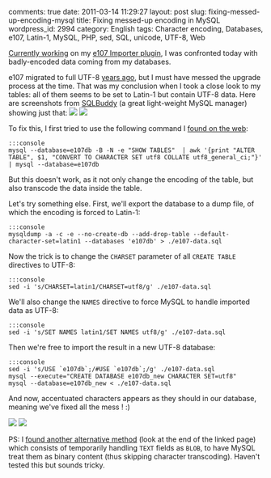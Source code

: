 comments: true
date: 2011-03-14 11:29:27
layout: post
slug: fixing-messed-up-encoding-mysql
title: Fixing messed-up encoding in MySQL
wordpress_id: 2994
category: English
tags: Character encoding, Databases, e107, Latin-1, MySQL, PHP, sed, SQL, unicode, UTF-8, Web

[Currently working](http://kevin.deldycke.com/2011/03/e107-importer-1-1/) on my [e107 Importer plugin](http://wordpress.org/extend/plugins/e107-importer/), I was confronted today with badly-encoded data coming from my databases.

e107 migrated to full UTF-8 [years ago](http://e107.org/comment.php?comment.news.735), but I must have messed the upgrade process at the time. That was my conclusion when I took a close look to my tables: all of them seems to be set to Latin-1 but contain UTF-8 data. Here are screenshots from [SQLBuddy](http://www.sqlbuddy.com) (a great light-weight MySQL manager) showing just that:
[![](http://kevin.deldycke.com/wp-content/uploads/2011/03/e107-latin1-encoded-mysql-tables-300x197.png)](http://kevin.deldycke.com/wp-content/uploads/2011/03/e107-latin1-encoded-mysql-tables.png)
[![](http://kevin.deldycke.com/wp-content/uploads/2011/03/utf8-encoded-data-in-latin1-tables-300x112.png)](http://kevin.deldycke.com/wp-content/uploads/2011/03/utf8-encoded-data-in-latin1-tables.png)

To fix this, I first tried to use the following command I [found on the web](http://www.commandlinefu.com/commands/view/1575/convert-all-mysql-tables-and-fields-to-utf8):

    :::console
    mysql --database=e107db -B -N -e "SHOW TABLES"  | awk '{print "ALTER TABLE", $1, "CONVERT TO CHARACTER SET utf8 COLLATE utf8_general_ci;"}' | mysql --database=e107db

But this doesn't work, as it not only change the encoding of the table, but also transcode the data inside the table.

Let's try something else. First, we'll export the database to a dump file, of which the encoding is forced to Latin-1:

    :::console
    mysqldump -a -c -e --no-create-db --add-drop-table --default-character-set=latin1 --databases 'e107db' > ./e107-data.sql

Now the trick is to change the `CHARSET` parameter of all `CREATE TABLE` directives to UTF-8:

    :::console
    sed -i 's/CHARSET=latin1/CHARSET=utf8/g' ./e107-data.sql

We'll also change the `NAMES` directive to force MySQL to handle imported data as UTF-8:

    :::console
    sed -i 's/SET NAMES latin1/SET NAMES utf8/g' ./e107-data.sql

Then we're free to import the result in a new UTF-8 database:

    :::console
    sed -i 's/USE `e107db`;/#USE `e107db`;/g' ./e107-data.sql
    mysql --execute="CREATE DATABASE e107db_new CHARACTER SET=utf8"
    mysql --database=e107db_new < ./e107-data.sql

And now, accentuated characters appears as they should in our database, meaning we've fixed all the mess ! :)

[![](http://kevin.deldycke.com/wp-content/uploads/2011/03/e107-utf8-encoded-mysql-tables-300x197.png)](http://kevin.deldycke.com/wp-content/uploads/2011/03/e107-utf8-encoded-mysql-tables.png)
[![](http://kevin.deldycke.com/wp-content/uploads/2011/03/fixed-utf8-data-in-tables-300x113.png)](http://kevin.deldycke.com/wp-content/uploads/2011/03/fixed-utf8-data-in-tables.png)

PS: I [found another alternative method](http://en.gentoo-wiki.com/wiki/Convert_latin1_to_UTF-8_in_MySQL#Alternative_Method) (look at the end of the linked page) which consists of temporarily handling `TEXT` fields as `BLOB`, to have MySQL treat them as binary content (thus skipping character transcoding). Haven't tested this but sounds tricky.
